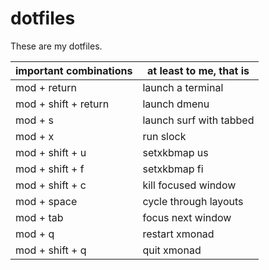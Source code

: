 # dotfiles

These are my dotfiles.

| important combinations  | at least to me, that is   |
|-------------------------|---------------------------|
| mod + return            | launch a terminal         |
| mod + shift + return    | launch dmenu              |
| mod + s                 | launch surf with tabbed   |
| mod + x                 | run slock                 |
| mod + shift + u         | setxkbmap us              |
| mod + shift + f         | setxkbmap fi              |
| mod + shift + c         | kill focused window       |
| mod + space             | cycle through layouts     |
| mod + tab               | focus next window         |
| mod + q                 | restart xmonad            |
| mod + shift + q         | quit xmonad               |

